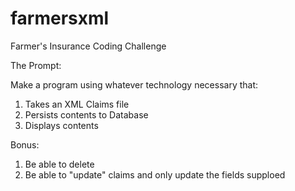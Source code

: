 # farmersxml
Farmer's Insurance Coding Challenge


The Prompt:

Make a program using whatever technology necessary that:

1. Takes an XML Claims file
2. Persists contents to Database
3. Displays contents

Bonus:
1. Be able to delete
2. Be able to "update" claims and only update the fields supploed
